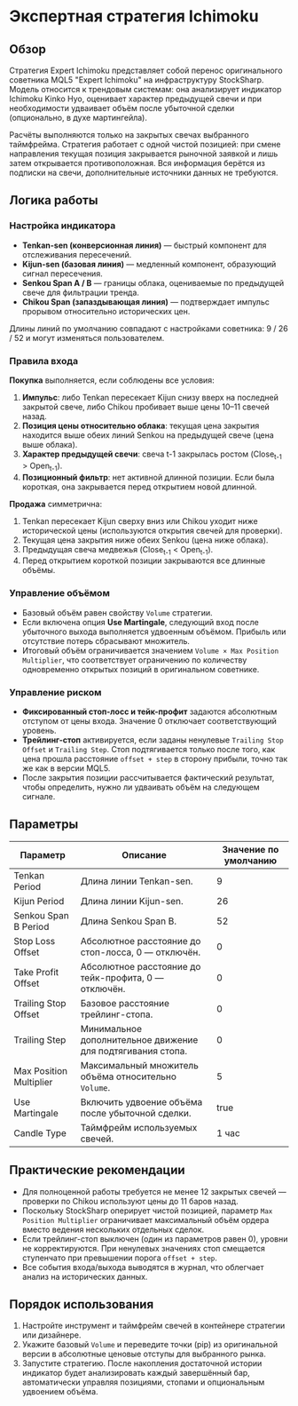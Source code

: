 # Экспертная стратегия Ichimoku

## Обзор

Стратегия Expert Ichimoku представляет собой перенос оригинального советника MQL5 "Expert Ichimoku" на инфраструктуру StockSharp. Модель относится к трендовым системам: она анализирует индикатор Ichimoku Kinko Hyo, оценивает характер предыдущей свечи и при необходимости удваивает объём после убыточной сделки (опционально, в духе мартингейла).

Расчёты выполняются только на закрытых свечах выбранного таймфрейма. Стратегия работает с одной чистой позицией: при смене направления текущая позиция закрывается рыночной заявкой и лишь затем открывается противоположная. Вся информация берётся из подписки на свечи, дополнительные источники данных не требуются.

## Логика работы

### Настройка индикатора

* **Tenkan-sen (конверсионная линия)** — быстрый компонент для отслеживания пересечений.
* **Kijun-sen (базовая линия)** — медленный компонент, образующий сигнал пересечения.
* **Senkou Span A / B** — границы облака, оцениваемые по предыдущей свече для фильтрации тренда.
* **Chikou Span (запаздывающая линия)** — подтверждает импульс прорывом относительно исторических цен.

Длины линий по умолчанию совпадают с настройками советника: 9 / 26 / 52 и могут изменяться пользователем.

### Правила входа

**Покупка** выполняется, если соблюдены все условия:

1. **Импульс**: либо Tenkan пересекает Kijun снизу вверх на последней закрытой свече, либо Chikou пробивает выше цены 10–11 свечей назад.
2. **Позиция цены относительно облака**: текущая цена закрытия находится выше обеих линий Senkou на предыдущей свече (цена выше облака).
3. **Характер предыдущей свечи**: свеча t-1 закрылась ростом (Close<sub>t-1</sub> > Open<sub>t-1</sub>).
4. **Позиционный фильтр**: нет активной длинной позиции. Если была короткая, она закрывается перед открытием новой длинной.

**Продажа** симметрична:

1. Tenkan пересекает Kijun сверху вниз или Chikou уходит ниже исторической цены (используются открытия свечей для проверки).
2. Текущая цена закрытия ниже обеих Senkou (цена ниже облака).
3. Предыдущая свеча медвежья (Close<sub>t-1</sub> < Open<sub>t-1</sub>).
4. Перед открытием короткой позиции закрываются все длинные объёмы.

### Управление объёмом

* Базовый объём равен свойству `Volume` стратегии.
* Если включена опция **Use Martingale**, следующий вход после убыточного выхода выполняется удвоенным объёмом. Прибыль или отсутствие потерь сбрасывают множитель.
* Итоговый объём ограничивается значением `Volume × Max Position Multiplier`, что соответствует ограничению по количеству одновременно открытых позиций в оригинальном советнике.

### Управление риском

* **Фиксированный стоп-лосс и тейк-профит** задаются абсолютным отступом от цены входа. Значение 0 отключает соответствующий уровень.
* **Трейлинг-стоп** активируется, если заданы ненулевые `Trailing Stop Offset` и `Trailing Step`. Стоп подтягивается только после того, как цена прошла расстояние `offset + step` в сторону прибыли, точно так же как в версии MQL5.
* После закрытия позиции рассчитывается фактический результат, чтобы определить, нужно ли удваивать объём на следующем сигнале.

## Параметры

| Параметр | Описание | Значение по умолчанию |
| --- | --- | --- |
| Tenkan Period | Длина линии Tenkan-sen. | 9 |
| Kijun Period | Длина линии Kijun-sen. | 26 |
| Senkou Span B Period | Длина Senkou Span B. | 52 |
| Stop Loss Offset | Абсолютное расстояние до стоп-лосса, 0 — отключён. | 0 |
| Take Profit Offset | Абсолютное расстояние до тейк-профита, 0 — отключён. | 0 |
| Trailing Stop Offset | Базовое расстояние трейлинг-стопа. | 0 |
| Trailing Step | Минимальное дополнительное движение для подтягивания стопа. | 0 |
| Max Position Multiplier | Максимальный множитель объёма относительно `Volume`. | 5 |
| Use Martingale | Включить удвоение объёма после убыточной сделки. | true |
| Candle Type | Таймфрейм используемых свечей. | 1 час |

## Практические рекомендации

* Для полноценной работы требуется не менее 12 закрытых свечей — проверки по Chikou используют цены до 11 баров назад.
* Поскольку StockSharp оперирует чистой позицией, параметр `Max Position Multiplier` ограничивает максимальный объём ордера вместо ведения нескольких отдельных сделок.
* Если трейлинг-стоп выключен (один из параметров равен 0), уровни не корректируются. При ненулевых значениях стоп смещается ступенчато при превышении порога `offset + step`.
* Все события входа/выхода выводятся в журнал, что облегчает анализ на исторических данных.

## Порядок использования

1. Настройте инструмент и таймфрейм свечей в контейнере стратегии или дизайнере.
2. Укажите базовый `Volume` и переведите точки (pip) из оригинальной версии в абсолютные ценовые отступы для выбранного рынка.
3. Запустите стратегию. После накопления достаточной истории индикатор будет анализировать каждый завершённый бар, автоматически управляя позициями, стопами и опциональным удвоением объёма.

